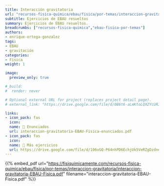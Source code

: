 ```yaml
---
title: Interacción gravitatoria
url: "recursos-fisica-quimica/ebau/fisica/por-temas/interaccion-gravitatoria"
subtitle: Ejercicios de EBAU resueltos
summary: Ejercicios de EBAU resueltos.
breadcrumbs: ["recursos-fisica-quimica","ebau-fisica-por-temas"]
authors:
- enrique-ortega-gonzalez
tags:
- EBAU
- gravitación
categories:
- Física
weight: 1

image:
  preview_only: true

#_build:
#  render: never

# Optional external URL for project (replaces project detail page).
# external_link: "https://drive.google.com/file/d/0B6t6-aLmKtoLQXZYcURJMVR6blk/view"

links:
- icon_pack: fas
  icon:
  name: 📝 Enunciados
  url: interaccion-gravitatoria-EBAU-Fisica-enunciados.pdf
- icon_pack: fas
  icon:
  name: 🔗 Más ejercicios
  url: https://drive.google.com/file/d/106vGQ-P64nhPD6EchjUk5VeRZgDzdneK/view
---
```


{{% embed_pdf url="https://fisiquimicamente.com/recursos-fisica-quimica/ebau/fisica/por-temas/interaccion-gravitatoria/interaccion-gravitatoria-EBAU-Fisica.pdf" filename="interaccion-gravitatoria-EBAU-Fisica.pdf" %}}